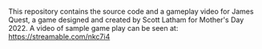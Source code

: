 This repository contains the source code and a gameplay video for James Quest, a game designed and created by Scott Latham for Mother's Day 2022.
A video of sample game play can be seen at:
https://streamable.com/nkc7i4
